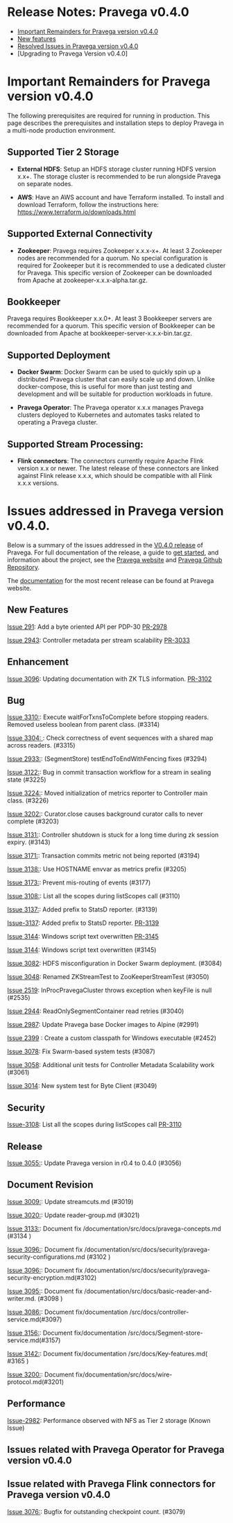 

# Release Notes: Pravega v0.4.0

- [Important Remainders for Pravega version v0.4.0](#important-remainders-for-pravega-version-v040)  
- [New features](#new-features)
- [Resolved Issues in Pravega version v0.4.0](#bug)
- [Upgrading to Pravega Version v0.4.0] 


# Important Remainders for Pravega version v0.4.0

The following prerequisites are required for running in production. This page describes the prerequisites and installation steps to deploy Pravega in a multi-node production environment. 

         
## Supported Tier 2 Storage

- **External HDFS**: Setup an HDFS storage cluster running HDFS version x.x+. The storage cluster is recommended to be run alongside Pravega on separate nodes.

- **AWS**: Have an AWS account and have Terraform installed. To install and download Terraform, follow the instructions here: https://www.terraform.io/downloads.html

## Supported External Connectivity

- **Zookeeper**:  Pravega requires Zookeeper x.x.x-x+. At least 3 Zookeeper nodes are recommended for a quorum. No special configuration is required for Zookeeper but it is recommended to use a dedicated cluster for Pravega. This specific version of Zookeeper can be downloaded from Apache at zookeeper-x.x.x-alpha.tar.gz.

## Bookkeeper

Pravega requires Bookkeeper x.x.0+. At least 3 Bookkeeper servers are recommended for a quorum. This specific version of Bookkeeper can be downloaded from Apache at bookkeeper-server-x.x.x-bin.tar.gz.

## Supported Deployment

- **Docker Swarm**: Docker Swarm can be used to quickly spin up a distributed Pravega cluster that can easily scale up and down. Unlike docker-compose, this is useful for more than just testing and development and will be suitable for production workloads in future.

- **Pravega Operator**: The Pravega operator  x.x.x manages Pravega clusters deployed to Kubernetes and automates tasks related to operating a Pravega cluster.


## Supported Stream Processing:

- **Flink connectors**:  The connectors currently require Apache Flink version x.x or newer. The latest release of these connectors are linked against Flink release x.x.x, which should be compatible with all Flink x.x.x versions.


# Issues addressed in Pravega version v0.4.0.

Below is a summary of the issues addressed in the [V0.4.0 release](https://github.com/pravega/pravega/releases) of Pravega. For full documentation of the release, a guide to [get started](), and information about the project, see the [Pravega website]() and [Pravega Github Repository](). 

The [documentation]() for the most recent release can be found at Pravega website.


## New Features
[Issue 291](https://github.com/pravega/pravega/issues/291): Add a byte oriented API per PDP-30 [PR-2978](https://github.com/pravega/pravega/pull/2978)

[Issue 2943](https://github.com/pravega/pravega/issues/2943): Controller metadata per stream scalability [PR-3033](https://github.com/pravega/pravega/pull/3033)

## Enhancement

[Issue 3096](https://github.com/pravega/pravega/issues/3096): Updating documentation with ZK TLS information. [PR-3102](https://github.com/pravega/pravega/pull/3102)
   

## Bug

[Issue 3310:](https://github.com/pravega/pravega/issues/3310): Execute waitForTxnsToComplete before stopping readers. Removed useless boolean from parent class. (#3314)

[Issue 3304: ](https://github.com/pravega/pravega/issues/3304): Check correctness of event sequences with a shared map across readers. (#3315)

[Issue 2933:](https://github.com/pravega/pravega/issues/2933): (SegmentStore) testEndToEndWithFencing fixes (#3294)

[Issue 3122:](https://github.com/pravega/pravega/issues/3122): Bug in commit transaction workflow for a stream in sealing state (#3225)

[Issue 3224:](https://github.com/pravega/pravega/issues/3224): Moved initialization of metrics reporter to Controller main class. (#3226)

[Issue 3202:](https://github.com/pravega/pravega/issues/3202): Curator.close causes background curator calls to never complete (#3203)

[Issue 3131:](https://github.com/pravega/pravega/issues/3131): Controller shutdown is stuck for a long time during zk session expiry.  (#3143)

[Issue 3171:](https://github.com/pravega/pravega/issues/3171): Transaction commits metric not being reported (#3194)

[Issue 3138:](https://github.com/pravega/pravega/issues/3138): Use HOSTNAME envvar as metrics prefix (#3205)

[Issue 3173:](https://github.com/pravega/pravega/issues/3173): Prevent mis-routing of events (#3177)

[Issue 3108:](https://github.com/pravega/pravega/issues/3108): List all the scopes during listScopes call (#3110)

[Issue 3137:](https://github.com/pravega/pravega/issues/3137): Added prefix to StatsD reporter. (#3139)
  
[Issue-3137](https://github.com/pravega/pravega/issues/3137): Added prefix to StatsD reporter. [PR-3139](https://github.com/pravega/pravega/pull/3139)

[Issue 3144](https://github.com/pravega/pravega/issues/3144): Windows script text overwritten [PR-3145](https://github.com/pravega/pravega/pull/3145)

[Issue 3144](https://github.com/pravega/pravega/issues/3144): Windows script text overwritten (#3145)

[Issue 3082](https://github.com/pravega/pravega/issues/3082): HDFS misconfiguration in Docker Swarm deployment. (#3084)

[Issue 3048](https://github.com/pravega/pravega/issues/3048): Renamed ZKStreamTest to ZooKeeperStreamTest (#3050)

[Issue 2519](https://github.com/pravega/pravega/issues/2519): InProcPravegaCluster throws exception when keyFile is null (#2535)

[Issue 2944](https://github.com/pravega/pravega/issues/2944): ReadOnlySegmentContainer read retries (#3040)

[Issue 2987](https://github.com/pravega/pravega/issues/2987): Update Pravega base Docker images to Alpine (#2991)

[Issue 2399](https://github.com/pravega/pravega/issues/2399) : Create a custom classpath for Windows executable (#2452)

[Issue 3078](https://github.com/pravega/pravega/issues/3078): Fix Swarm-based system tests (#3087)

[Issue 3058](https://github.com/pravega/pravega/issues/3058): Additional unit tests for Controller Metadata Scalability work (#3061)

[Issue 3014](https://github.com/pravega/pravega/issues/3014): New system test for Byte Client (#3049)


## Security

[Issue-3108](https://github.com/pravega/pravega/issues/3108): List all the scopes during listScopes call [PR-3110](https://github.com/pravega/pravega/pull/3110)

## Release
[Issue 3055:](https://github.com/pravega/pravega/issues/3055): Update Pravega version in r0.4 to 0.4.0 (#3056)

## Document Revision

[Issue 3009:](https://github.com/pravega/pravega/issues/3009): Update streamcuts.md (#3019)

[Issue 3020:](https://github.com/pravega/pravega/issues/3020): Update reader-group.md (#3021)

[Issue 3133:](https://github.com/pravega/pravega/issues/3133): Document fix /documentation/src/docs/pravega-concepts.md (#3134 )

[Issue 3096:](https://github.com/pravega/pravega/issues/3096): Document fix /documentation/src/docs/security/pravega-security-configurations.md
(#3102 )

[Issue 3096:](https://github.com/pravega/pravega/issues/3096): Document fix /documentation/src/docs/security/pravega-security-encryption.md(#3102)

[Issue 3095:](https://github.com/pravega/pravega/issues/3095): Document fix /documentation/src/docs/basic-reader-and-writer.md. (#3098 )

[Issue 3086:](https://github.com/pravega/pravega/issues/3086): Document fix/documentation /src/docs/controller-service.md(#3097)

[Issue 3156:](https://github.com/pravega/pravega/issues/3156): Document fix/documentation /src/docs/Segment-store-service.md(#3157)

[Issue 3142:](https://github.com/pravega/pravega/issues/3142): Document fix/documentation /src/docs/Key-features.md( #3165 )

[Issue 3200:](https://github.com/pravega/pravega/issues/3200): Document fix/documentation/src/docs/wire-protocol.md(#3201)

## Performance

[Issue-2982](https://github.com/pravega/pravega/issues/2982):  Performance observed with NFS as Tier 2 storage (Known Issue)


## Issues related with Pravega Operator for Pravega version v0.4.0
           
## Issue related with Pravega Flink connectors for Pravega version v0.4.0
   
   [Issue 3076:](https://github.com/pravega/pravega/issues/3076): Bugfix for outstanding checkpoint count. (#3079)

